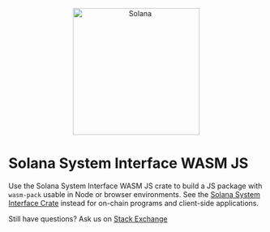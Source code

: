 <p align="center">
  <a href="https://solana.com">
    <img alt="Solana" src="https://i.imgur.com/IKyzQ6T.png" width="250" />
  </a>
</p>

# Solana System Interface WASM JS

Use the Solana System Interface WASM JS crate to build a JS package with `wasm-pack` usable in Node or browser environments.
See the [Solana System Interface Crate](https://crates.io/crates/solana-system-interface) instead for on-chain programs and client-side applications.

Still have questions?  Ask us on [Stack Exchange](https://sola.na/sse)